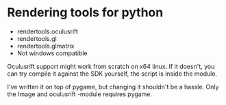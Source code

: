# Rendering tools for python

 * rendertools.oculusrift
 * rendertools.gl
 * rendertools.glmatrix
 * Not windows compatible

Oculusrift support might work from scratch on x64 linux. If it doesn't, you can try compile it against the SDK yourself, the script is inside the module.

I've written it on top of pygame, but changing it shouldn't be a hassle. Only the Image and oculusrift -module requires pygame.

